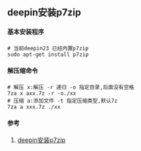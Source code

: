 ## deepin安装p7zip

#### 基本安装程序
```SHELL
# 当前deepin23 已经内置p7zip
sudo apt-get install p7zip
```

#### 解压缩命令
```SHELL
# 解压 x:解压 -r 递归 -o 指定目录,后面没有空格
7za x axx.7z -r -o./xx
# 压缩 a:添加文件 -t 指定压缩类型,默认7z
7za a xxx.7z ./xx
```


#### 参考
1. [deepin安装p7zip](https://www.cnblogs.com/yiwd/p/3649094.html 'deepin安装p7zip')